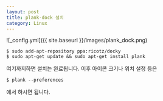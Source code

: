```yaml
---
layout: post
title: plank-dock 설치
category: Linux
---
```

![_config.yml]({{ site.baseurl }}/images/plank_dock.png)
```
$ sudo add-apt-repository ppa:ricotz/docky
$ sudo apt-get update && sudo apt-get install plank
```
여기까지하면 설치는 완료됩니다. 이후 아이콘 크기나 위치 설정 등은
```
$ plank --preferences
```
에서 하시면 됩니다.
